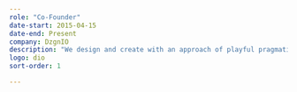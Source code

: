 ```yaml
---
role: "Co-Founder"
date-start: 2015-04-15
date-end: Present
company: DzgnIO
description: "We design and create with an approach of playful pragmatism. A group with the goal to deliver design services incorporating holistic values of aesthetics, experience, and communication."
logo: dio
sort-order: 1

---
```

